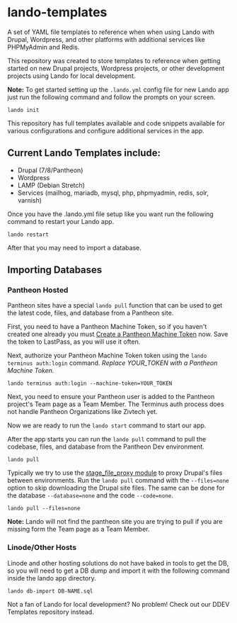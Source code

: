 # lando-templates
A set of YAML file templates to reference when when using Lando with Drupal, Wordpress, and other platforms with additional services like PHPMyAdmin and Redis.

This repository was created to store templates to reference when getting started on new Drupal projects, Wordpress projects, or other development projects using Lando for local development.

**Note:** To get started setting up the `.lando.yml` config file for new Lando app just run the following command and follow the prompts on your screen.

    lando init

This repository has full templates available and code snippets available for various configurations and configure additional services in the app.

## Current Lando Templates include:
- Drupal (7/8/Pantheon)
- Wordpress
- LAMP (Debian Stretch)
- Services (mailhog, mariadb, mysql, php, phpmyadmin, redis, solr, varnish)


Once you have the .lando.yml file setup like you want run the following command to restart your Lando app.

    lando restart

After that you may need to import a database.

## Importing Databases

### Pantheon Hosted
Pantheon sites have a special `lando pull` function that can be used to get the latest code, files, and database from a Pantheon site.

First, you need to have a Pantheon Machine Token, so if you haven't created one already you must [Create a Pantheon Machine Token](https://pantheon.io/docs/machine-tokens/) now. Save the token to LastPass, as you will use it often.

Next, authorize your Pantheon Machine Token token using the `lando terminus auth:login` command. _Replace YOUR_TOKEN with a Pantheon Machine Token._

    lando terminus auth:login --machine-token=YOUR_TOKEN

Next, you need to ensure your Pantheon user is added to the Pantheon project's Team page as a Team Member. The Terminus auth process does not handle Pantheon Organizations like Zivtech yet.

Now we are ready to run the `lando start` command to start our app.

After the app starts you can run the `lando pull` command to pull the codebase, files, and database from the Pantheon Dev environment.

    lando pull

Typically we try to use the [stage_file_proxy module](https://www.drupal.org/project/stage_file_proxy) to proxy Drupal's files between environments. Run the `lando pull` command with the `--files=none` option to skip downloading the Drupal site files. The same can be done for the database `--database=none` and the code `--code=none`.

    lando pull --files=none

**Note:** Lando will not find the pantheon site you are trying to pull if you are missing form the Team page as a Team Member.

### Linode/Other Hosts
Linode and other hosting solutions do not have baked in tools to get the DB, so you will need to get a DB dump and import it with the following command inside the lando app directory.

    lando db-import DB-NAME.sql


Not a fan of Lando for local development? No problem! Check out our DDEV Templates repository instead.

